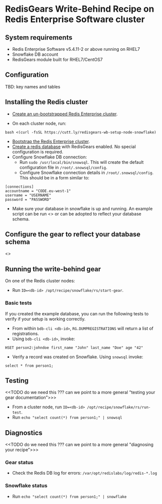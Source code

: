 # RedisGears Write-Behind Recipe on Redis Enterprise Software cluster

## System requirements

* Redis Enterprise Software v5.4.11-2 or above running on RHEL7
* Snowflake DB account
* RedisGears module built for RHEL7/CentOS7

## Configuration

TBD: key names and tables

## Installing the Redis cluster

* [Create an un-bootstrapped Redis Enterprise cluster](https://docs.redislabs.com/latest/rs/installing-upgrading/downloading-installing/).

* On each cluster node, run:
```
bash <(curl -fsSL https://cutt.ly/redisgears-wb-setup-node-snowflake)
```

* [Bootstrap the Redis Enterprise cluster](https://docs.redislabs.com/latest/rs/administering/cluster-operations/new-cluster-setup/).
* [Create a redis database](https://docs.redislabs.com/latest/modules/create-database-rs/) with RedisGears enabled.  No special configuration is required.
* Configure Snowflake DB connection:
  * Run `sudo /usr/local/bin/snowsql`. This will create the default configuration file in `/root/.snowsql/config`.
  * Configure Snowflake connection details in `/root/.snowsql/config`. This should be in a form similar to:

```
[connections]
accountname = "CODE.eu-west-1"
username = "USERNAME"
password = "PASSWORD"
```

* Make sure your database in snowflake is up and running.  An example script can be run
<<TODO>>  or can be adopted to reflect your database schema.


## Configure the gear to reflect your database schema
<<TODO>>

## Running the write-behind gear

On one of the Redis cluster nodes:

* Run `ID=<db-id> /opt/recipe/snowflake/rs/start-gear`.

### Basic tests
If you created the example database, you can run the following tests to verify if your setup is working correctly.

* From within `bdb-cli <db-id>`, `RG.DUMPREGISTRATIONS` will return a list of registrations.
* Using `bdb-cli <db-id>`, invoke:
```
HSET person2:johndoe first_name "John" last_name "Doe" age "42"
```
* Verify a record was created on Snowflake. Using ```snowsql``` invoke:
```
select * from person1;
```

## Testing
<<TODO do we need this ??? can we point to a more general "testing your gear documentation">>>
* From a cluster node, run `ID=<db-id> /opt/recipe/snowflake/rs/run-test`.
* Run `echo "select count(*) from person1;" | snowsql`

## Diagnostics
<<TODO do we need this ??? can we point to a more general "diagnosing your recipe">>>
### Gear status

* Check the Redis DB log for errors: `/var/opt/redislabs/log/redis-*.log`

### Snowflake status

* Run `echo "select count(*) from person1;" | snowflake`
